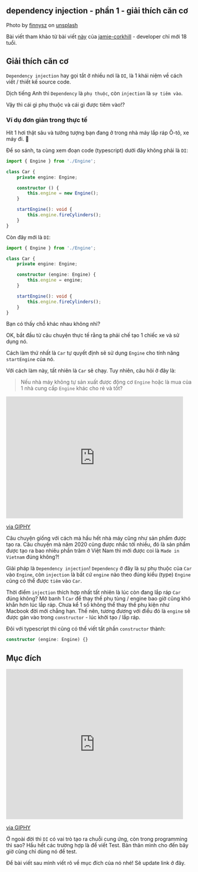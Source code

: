 ## dependency injection - phần 1 - giải thích căn cơ

Photo by [finnysz](https://unsplash.com/@finnysz) on [unsplash](https://unsplash.com/photos/ONjUYQ8CMnY)

Bài viết tham khảo từ bài viết [này](https://www.smashingmagazine.com/2020/12/practical-introduction-dependency-injection/) của [jamie-corkhill](https://www.smashingmagazine.com/author/jamie-corkhill/) - developer chỉ mới 18 tuổi.

## Giải thích căn cơ

`Dependency injection` hay gọi tắt ở nhiều nơi là `DI`, là 1 khái niệm về cách viết / thiết kế source code.

Dịch tiếng Anh thì `Dependency` là `phụ thuộc`, còn `injection` là `sự tiêm vào`.

Vậy thì cái gì phụ thuộc và cái gì được tiêm vào!?

### Ví dụ đơn giản trong thực tế

Hít 1 hơi thật sâu và tưởng tượng bạn đang ở trong nhà máy lắp ráp Ô-tô, xe máy đi. 🤔

Để so sánh, ta cùng xem đoạn code (typescript) dưới đây không phải là `DI`:

```typescript
import { Engine } from './Engine';

class Car {
    private engine: Engine;

    constructor () {
        this.engine = new Engine();
    }

    startEngine(): void {
        this.engine.fireCylinders();
    }
}
```

Còn đây mới là `DI`:

```typescript
import { Engine } from './Engine';

class Car {
    private engine: Engine;

    constructor (engine: Engine) {
        this.engine = engine;
    }

    startEngine(): void {
        this.engine.fireCylinders();
    }
}
```

Bạn có thấy chỗ khác nhau không nhỉ?

OK, bắt đầu từ câu chuyện thực tế rằng ta phải chế tạo 1 chiếc xe và sử dụng nó.

Cách làm thứ nhất là `Car` tự quyết định sẽ sử dụng `Engine` cho tính năng `startEngine` của nó.

Với cách làm này, tất nhiên là `Car` sẽ chạy. Tuy nhiên, câu hỏi ở đây là:

> Nếu nhà máy không tự sản xuất được động cơ `Engine` hoặc là mua của 1 nhà cung cấp `Engine` khác cho rẻ và tốt?

<iframe src="https://giphy.com/embed/a5viI92PAF89q" width="480" height="331" frameBorder="0" class="giphy-embed" allowFullScreen></iframe><p><a href="https://giphy.com/gifs/reaction-a5viI92PAF89q">via GIPHY</a></p>

Câu chuyện giống với cách mà hầu hết nhà máy cũng như sản phẩm được tạo ra. Câu chuyện mà năm 2020 cũng được nhắc tới nhiều, đó là sản phẩm được tạo ra bao nhiêu phần trăm ở Việt Nam thì mới được coi là `Made in Vietnam` đúng không?!

Giải pháp là `Dependency injection`! `Dependency` ở đây là sự phụ thuộc của `Car` vào `Engine`, còn `injection` là bất cứ `engine` nào theo đúng kiểu (type) `Engine` cũng có thể được `tiêm` vào `Car`.

Thời điểm `injection` thích hợp nhất tất nhiên là lúc còn đang lắp ráp `Car` đúng không? Mở banh 1 `Car` để thay thế phụ tùng / engine bao giờ cũng khó khắn hơn lúc lắp ráp. Chưa kể 1 số không thể thay thế phụ kiện như Macbook đời mới chẳng hạn. Thế nên, tương đương với điều đó là `engine` sẽ được gán vào trong `constructor` - lúc khởi tạo / lắp ráp.

Đôi với typescript thì cũng có thể viết tắt phần `constructor` thành:

```typescript
constructor (engine: Engine) {}
```

## Mục đích

<iframe src="https://giphy.com/embed/cPKWZB2aaB3rO" width="480" height="408" frameBorder="0" class="giphy-embed" allowFullScreen></iframe><p><a href="https://giphy.com/gifs/cPKWZB2aaB3rO">via GIPHY</a></p>

Ở ngoài đời thì `DI` có vai trò tạo ra chuỗi cung ứng, còn trong programming thì sao? Hầu hết các trường hợp là để viết Test. Bản thân mình cho đến bây giờ cũng chỉ dùng nó để test.

Để bài viết sau mình viết rõ về mục đích của nó nhé! Sẽ update link ở đây.
